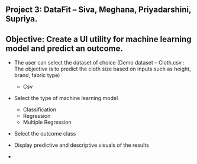 ## Project 3: DataFit – Siva, Meghana, Priyadarshini, Supriya.
## Objective: Create a UI utility for machine learning model and predict an outcome. 

* The user can select the dataset of choice (Demo dataset – Cloth.csv : The objective is to predict the cloth size based on inputs such as height, brand, fabric type)
	* Csv 
* Select the type of machine learning model
    * Classification 
    * Regression
    * Multiple Regression
*	Select the outcome class 
*	Display predictive and descriptive visuals of the results 

* 

